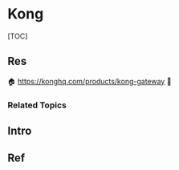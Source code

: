 # Kong

[TOC]



## Res
🏠 https://konghq.com/products/kong-gateway
🚧 


### Related Topics



## Intro



## Ref
